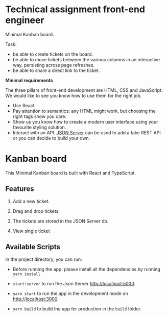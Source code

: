 # Technical assignment front-end engineer

Minimal Kanban board.

Task:

- be able to create tickets on the board.
- be able to move tickets between the various columns in an interactive way, persisting across page refreshes.
- be able to share a direct link to the ticket.

**Minimal requirements**

The three pillars of front-end development are HTML, CSS and JavaScript. We would like to see you know how to use them for the right job.

- Use React
- Pay attention to semantics: any HTML might work, but choosing the right tags show you care.
- Show us you know how to create a modern user interface using your favourite styling solution.
- Interact with an API. [JSON Server](https://github.com/typicode/json-server) can be used to add a fake REST API or you can decide to build your own.

# Kanban board

This Minimal Kanban board is built with React and TypeScript.

## Features

1. Add a new ticket.

2. Drag and drop tickets.

3. The tickets are stored in the JSON Server db.

4. View single ticket

## Available Scripts

In the project directory, you can run:

- Before running the app, please install all the dependencies by running `yarn install`

- `start:server` to run the Json Server [http://localhost:5000](http://localhost:5000).

- `yarn start` to run the app in the development mode on [http://localhost:3000](http://localhost:3000).

- `yarn build` to build the app for production in the `build` folder.
